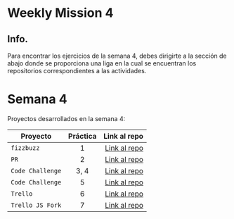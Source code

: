 # Weekly Mission 4

## Info. 
Para encontrar los ejercicios de la semana 4, debes dirigirte a la sección de abajo donde se proporciona una liga en la cual se encuentran los repositorios correspondientes a las actividades. 

# Semana 4 

Proyectos desarrollados en la semana 4:

| Proyecto | Práctica | Link al repo |
| ------------- |:-------------:| -----:|
|`fizzbuzz`|1|[Link al repo](https://github.com/alexsarget/FB)|
|`PR`|2|[Link al repo](https://github.com/alexsarget/FB)|
|`Code Challenge`|3, 4|[Link al repo](https://github.com/alexsarget/FizzBuzz_Api)|
|`Code Challenge`|5|[Link al repo](https://github.com/alexsarget/Cursos-de-Visual-Thinking-API/tree/master)|
|`Trello`|6|[Link al repo](https://github.com/LaunchX-InnovaccionVirtual/MissionNodeJS)|
|`Trello JS Fork`|7|[Link al repo](https://github.com/LaunchX-InnovaccionVirtual/MissionNodeJS)|
